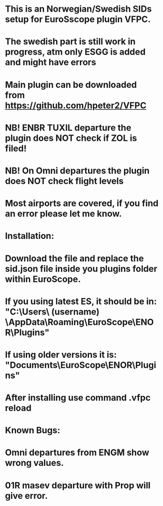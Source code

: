 # This is an Norwegian/Swedish SIDs setup for EuroSscope plugin VFPC. 
# The swedish part is still work in progress, atm only ESGG is added and might have errors
# Main plugin can be downloaded from https://github.com/hpeter2/VFPC
# NB! ENBR TUXIL departure the plugin does NOT check if ZOL is filed!
# NB! On Omni departures the plugin does NOT check flight levels
# Most airports are covered, if you find an error please let me know.
#
# Installation:
# Download the file and replace the sid.json file inside you plugins folder within EuroScope.
# If you using latest ES, it should be in: "C:\Users\ (username) \AppData\Roaming\EuroScope\ENOR\Plugins"
# If using older versions it is: "Documents\EuroScope\ENOR\Plugins"
# After installing use command .vfpc reload 
#
# Known Bugs:
#  Omni departures from ENGM show wrong values.
# 01R masev departure with Prop will give error.